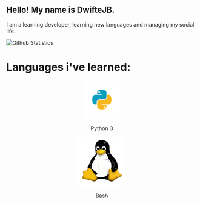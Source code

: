 ## Hello! My name is DwifteJB.

I am a learning developer, learning new languages and managing my social life.

![Github Statistics](https://github-readme-stats.vercel.app/api?username=DwifteJB&show_icons=true&theme=dark)

# Languages i've learned:

<p align="center"><img src="https://github.com/DwifteJB/DwifteJB/raw/main/E542F508-4FCC-41D0-9A2E-16A39CF4F893.png" alt="py" height="100px" width="100px"/></p>
<p align="center">Python 3</p>

<p align="center"><img src="https://github.com/DwifteJB/DwifteJB/raw/main/3E1D7A8A-CAA3-4522-9051-061677F8F067.png" alt="linux tech" height="130px" width="125px"/></p>
<p align="center">Bash</p>
